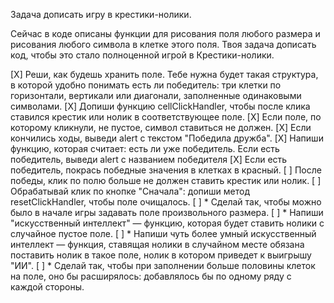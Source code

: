 Задача дописать игру в крестики-нолики.

Сейчас в коде описаны функции для рисования поля любого размера и рисования любого символа в клетке этого поля.
Твоя задача дописать код, чтобы это стало полноценной игрой в Крестики-нолики.

[X] Реши, как будешь хранить поле. Тебе нужна будет такая структура, в которой удобно понимать есть ли победитель: три клетки по горизонтали, вертикали или диагонали, заполненные одинаковыми символами.
[X] Допиши функцию cellClickHandler, чтобы после клика ставился крестик или нолик в соответствующее поле.
[X] Если поле, по которому кликнули, не пустое, символ ставиться не должен.
[X] Если кончились ходы, выведи alert с текстом "Победила дружба".
[X] Напиши функцию, которая считает: есть ли уже победитель. Если есть победитель, выведи alert с названием победителя
[X] Если есть победитель, покрась победные значения в клетках в красный.
[ ] После победы, клик по полю больше не должен ставить крестик или нолик.
[ ] Обрабатывай клик по кнопке "Сначала": допиши метод resetClickHandler, чтобы поле очищалось.
[ ] \* Сделай так, чтобы можно было в начале игры задавать поле произвольного размера.
[ ] \* Напиши "искусственный интеллект" — функцию, которая будет ставить нолики с случайное пустое поле.
[ ] \* Напиши чуть более умный искусственный интеллект — функция, ставящая нолики в случайном месте обязана поставить нолик в такое поле, нолик в котором приведет к выигрышу "ИИ".
[ ] \* Сделай так, чтобы при заполнении больше половины клеток на поле, оно бы расширялось: добавлялось бы по одному ряду с каждой стороны.
